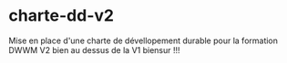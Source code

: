 # charte-dd-v2
Mise en place d'une charte de dévellopement durable pour la formation DWWM V2 bien au dessus de la V1 biensur !!!